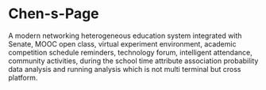 # Chen-s-Page
A modern networking  heterogeneous education system integrated with Senate, MOOC open class, virtual experiment environment, academic competition schedule reminders, technology forum, intelligent attendance, community activities, during the school time attribute association probability data analysis and running analysis which is not multi terminal but cross platform.
